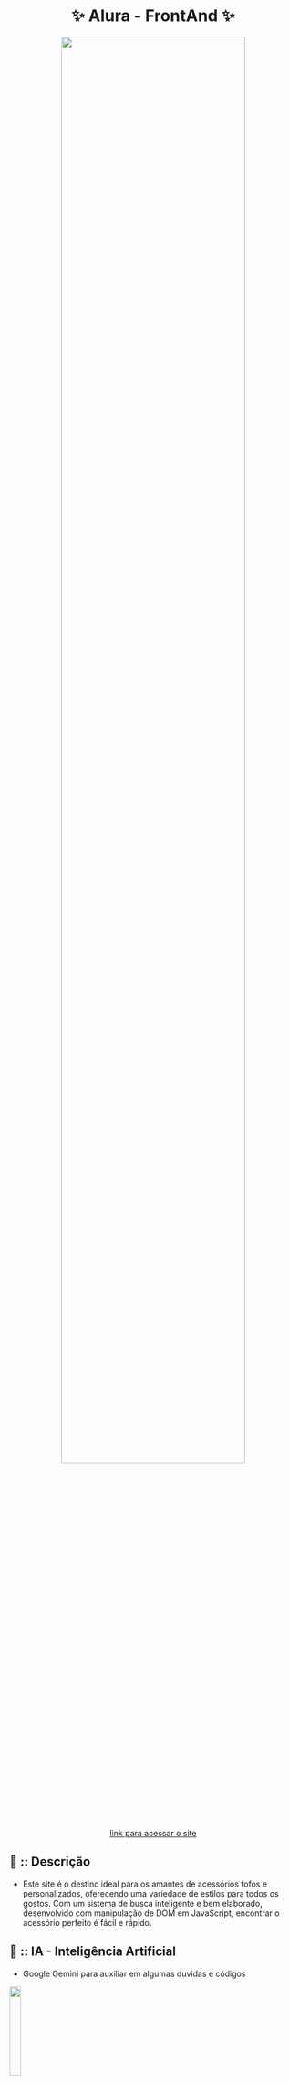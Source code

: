 <div align="center">

<h1> ✨ Alura - FrontAnd ✨ </h1>

<img width="80%" src="https://github.com/user-attachments/assets/37664c7f-8e26-47ae-86cb-9f89846cd28a">

<a href=""  target="_blank">link para acessar o site</a>

</div>

<div align="left">

<h2> 🎀 :: Descrição </h2>
   
- Este site é o destino ideal para os amantes de acessórios fofos e personalizados, oferecendo uma variedade de estilos para todos os gostos.
  Com um sistema de busca inteligente e bem elaborado, desenvolvido com manipulação de DOM em JavaScript, encontrar o acessório perfeito é fácil e rápido.
  

## 🤖 :: IA - Inteligência Artificial 

- Google Gemini para auxiliar em algumas duvidas e códigos

<img width="20%" src="https://github.com/user-attachments/assets/d69f9e84-53d6-4482-b64c-42f0d7e19c6d">

<h2> 🛠 :: Ferramentas Utilizadas </h2>

[![My Skills](https://skillicons.dev/icons?i=,js,html,css,vscode)](https://skillicons.dev)

</div>

![Static Badge](https://img.shields.io/badge/STATUS-FINALIZADO-brightgreen?style=for-the-badge&color=pink)
